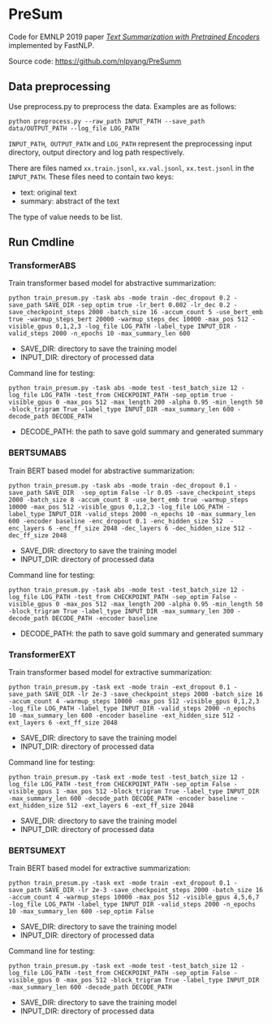 # PreSum
Code for EMNLP 2019 paper *[Text Summarization with Pretrained Encoders](https://arxiv.org/pdf/1908.08345)* implemented by FastNLP.

Source code: https://github.com/nlpyang/PreSumm



## Data preprocessing
Use preprocess.py to preprocess the data. Examples are as follows: 
```shell
python preprocess.py --raw_path INPUT_PATH --save_path data/OUTPUT_PATH --log_file LOG_PATH
```
`INPUT_PATH`,` OUTPUT_PATH` and `LOG_PATH` represent the preprocessing input directory, output directory and log path respectively. 

There are files named `xx.train.jsonl`, `xx.val.jsonl`, `xx.test.jsonl` in the `INPUT_PATH`. These files need to contain two keys: 

- text:  original text
- summary:  abstract of the text

The type of value needs to be list.



## Run Cmdline

### TransformerABS

Train transformer based model for abstractive summarization:

```shell
python train_presum.py -task abs -mode train -dec_dropout 0.2 -save_path SAVE_DIR -sep_optim true -lr_bert 0.002 -lr_dec 0.2 -save_checkpoint_steps 2000 -batch_size 16 -accum_count 5 -use_bert_emb true -warmup_steps_bert 20000 -warmup_steps_dec 10000 -max_pos 512 -visible_gpus 0,1,2,3 -log_file LOG_PATH -label_type INPUT_DIR -valid_steps 2000 -n_epochs 10 -max_summary_len 600
```
- SAVE_DIR: directory to save the training model
- INPUT_DIR: directory of processed data

Command line for testing:
```shell
python train_presum.py -task abs -mode test -test_batch_size 12 -log_file LOG_PATH -test_from CHECKPOINT_PATH -sep_optim true -visible_gpus 0 -max_pos 512 -max_length 200 -alpha 0.95 -min_length 50 -block_trigram True -label_type INPUT_DIR -max_summary_len 600 -decode_path DECODE_PATH
```
- DECODE_PATH: the path to save gold summary and generated summary



### BERTSUMABS
Train BERT based model for abstractive summarization:
```shell
python train_presum.py -task abs -mode train -dec_dropout 0.1 -save_path SAVE_DIR  -sep_optim False -lr 0.05 -save_checkpoint_steps 2000 -batch_size 8 -accum_count 8 -use_bert_emb true -warmup_steps 10000 -max_pos 512 -visible_gpus 0,1,2,3 -log_file LOG_PATH -label_type INPUT_DIR -valid_steps 2000 -n_epochs 10 -max_summary_len 600 -encoder baseline -enc_dropout 0.1 -enc_hidden_size 512  -enc_layers 6 -enc_ff_size 2048 -dec_layers 6 -dec_hidden_size 512 -dec_ff_size 2048
```
- SAVE_DIR: directory to save the training model
- INPUT_DIR: directory of processed data

Command line for testing:

```shell
python train_presum.py -task abs -mode test -test_batch_size 12 -log_file LOG_PATH -test_from CHECKPOINT_PATH -sep_optim False -visible_gpus 0 -max_pos 512 -max_length 200 -alpha 0.95 -min_length 50 -block_trigram True -label_type INPUT_DIR -max_summary_len 300 -decode_path DECODE_PATH -encoder baseline
```
- DECODE_PATH: the path to save gold summary and generated summary



### TransformerEXT
Train transformer based model for extractive summarization:
```shell
python train_presum.py -task ext -mode train -ext_dropout 0.1 -save_path SAVE_DIR -lr 2e-3 -save_checkpoint_steps 2000 -batch_size 16 -accum_count 4 -warmup_steps 10000 -max_pos 512 -visible_gpus 0,1,2,3 -log_file LOG_PATH -label_type INPUT_DIR -valid_steps 2000 -n_epochs 10 -max_summary_len 600 -encoder baseline -ext_hidden_size 512 -ext_layers 6 -ext_ff_size 2048
```
- SAVE_DIR: directory to save the training model
- INPUT_DIR: directory of processed data



Command line for testing:

```shell
python train_presum.py -task ext -mode test -test_batch_size 12 -log_file LOG_PATH -test_from CHECKPOINT_PATH -sep_optim False -visible_gpus 1 -max_pos 512 -block_trigram True -label_type INPUT_DIR -max_summary_len 600 -decode_path DECODE_PATH -encoder baseline -ext_hidden_size 512 -ext_layers 6 -ext_ff_size 2048

```
- SAVE_DIR: directory to save the training model
- INPUT_DIR: directory of processed data



### BERTSUMEXT
Train BERT based model for extractive summarization:
```shell
python train_presum.py -task ext -mode train -ext_dropout 0.1 -save_path SAVE_DIR -lr 2e-3 -save_checkpoint_steps 2000 -batch_size 16 -accum_count 4 -warmup_steps 10000 -max_pos 512 -visible_gpus 4,5,6,7 -log_file LOG_PATH -label_type INPUT_DIR -valid_steps 2000 -n_epochs 10 -max_summary_len 600 -sep_optim False
```
- SAVE_DIR: directory to save the training model
- INPUT_DIR: directory of processed data


Command line for testing:
```shell
python train_presum.py -task ext -mode test -test_batch_size 12 -log_file LOG_PATH -test_from CHECKPOINT_PATH -sep_optim False -visible_gpus 0 -max_pos 512 -block_trigram True -label_type INPUT_DIR -max_summary_len 600 -decode_path DECODE_PATH

```
- SAVE_DIR: directory to save the training model
- INPUT_DIR: directory of processed data
